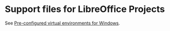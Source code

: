 # Support files for LibreOffice Projects

See [Pre-configured virtual environments for Windows](./virtual_environments/windows/).
